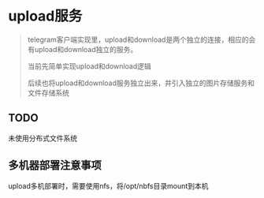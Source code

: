 # upload服务
> telegram客户端实现里，upload和download是两个独立的连接，相应的会有upload和download独立的服务。
>
> 当前先简单实现upload和download逻辑
>
> 后续也将upload和download服务独立出来，并引入独立的图片存储服务和文件存储系统

## TODO
未使用分布式文件系统

## 多机器部署注意事项
upload多机部署时，需要使用nfs，将/opt/nbfs目录mount到本机
